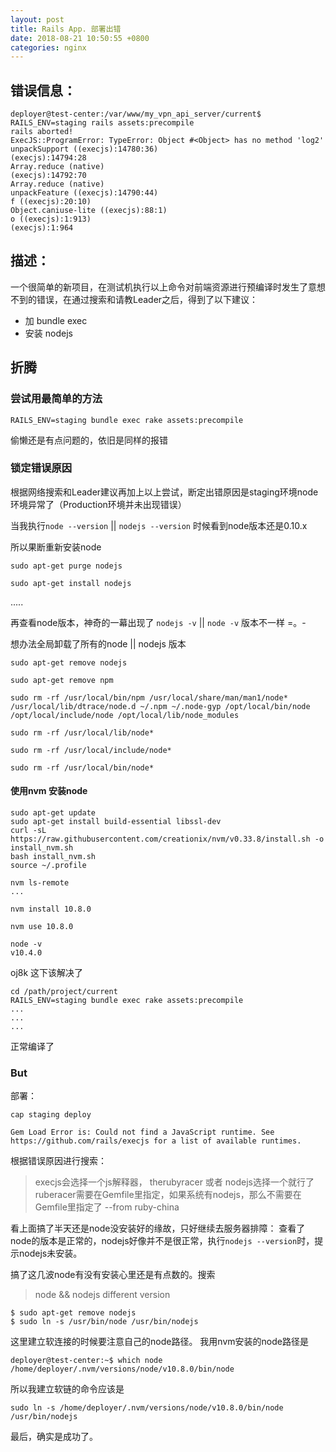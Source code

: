 ```yaml
---
layout: post
title: Rails App. 部署出错
date: 2018-08-21 10:50:55 +0800
categories: nginx
---
```


## 错误信息：

```shell
deployer@test-center:/var/www/my_vpn_api_server/current$ RAILS_ENV=staging rails assets:precompile
rails aborted!
ExecJS::ProgramError: TypeError: Object #<Object> has no method 'log2'
unpackSupport ((execjs):14780:36)
(execjs):14794:28
Array.reduce (native)
(execjs):14792:70
Array.reduce (native)
unpackFeature ((execjs):14790:44)
f ((execjs):20:10)
Object.caniuse-lite ((execjs):88:1)
o ((execjs):1:913)
(execjs):1:964
```

## 描述：
一个很简单的新项目，在测试机执行以上命令对前端资源进行预编译时发生了意想不到的错误，在通过搜索和请教Leader之后，得到了以下建议：
- 加 bundle exec
- 安装 nodejs

## 折腾

### 尝试用最简单的方法
```shell
RAILS_ENV=staging bundle exec rake assets:precompile
```
偷懒还是有点问题的，依旧是同样的报错

### 锁定错误原因
根据网络搜索和Leader建议再加上以上尝试，断定出错原因是staging环境node环境异常了（Production环境并未出现错误）


当我执行`node --version` || `nodejs --version` 时候看到node版本还是0.10.x

所以果断重新安装node

`sudo apt-get purge nodejs`

`sudo apt-get install nodejs`

.....

再查看node版本，神奇的一幕出现了
`nodejs -v` || `node -v` 版本不一样 =。-

想办法全局卸载了所有的node || nodejs 版本
```shell
sudo apt-get remove nodejs

sudo apt-get remove npm

sudo rm -rf /usr/local/bin/npm /usr/local/share/man/man1/node* /usr/local/lib/dtrace/node.d ~/.npm ~/.node-gyp /opt/local/bin/node /opt/local/include/node /opt/local/lib/node_modules 

sudo rm -rf /usr/local/lib/node*

sudo rm -rf /usr/local/include/node*

sudo rm -rf /usr/local/bin/node*

```

#### 使用nvm 安装node
```shell
sudo apt-get update
sudo apt-get install build-essential libssl-dev
curl -sL https://raw.githubusercontent.com/creationix/nvm/v0.33.8/install.sh -o install_nvm.sh
bash install_nvm.sh
source ~/.profile

nvm ls-remote
...

nvm install 10.8.0

nvm use 10.8.0

node -v
v10.4.0
```

oj8k 这下该解决了

```shell
cd /path/project/current
RAILS_ENV=staging bundle exec rake assets:precompile
...
...
...
```

正常编译了

### But

部署：
```shell
cap staging deploy

Gem Load Error is: Could not find a JavaScript runtime. See https://github.com/rails/execjs for a list of available runtimes.
```

根据错误原因进行搜索：
> execjs会选择一个js解释器， therubyracer 或者 nodejs选择一个就行了 ruberacer需要在Gemfile里指定，如果系统有nodejs，那么不需要在Gemfile里指定了 --from ruby-china

看上面搞了半天还是node没安装好的缘故，只好继续去服务器排障：
查看了node的版本是正常的，nodejs好像并不是很正常，执行`nodejs --version`时，提示nodejs未安装。

搞了这几波node有没有安装心里还是有点数的。搜索
> node && nodejs different version

```shell
$ sudo apt-get remove nodejs
$ sudo ln -s /usr/bin/node /usr/bin/nodejs
```
这里建立软连接的时候要注意自己的node路径。
我用nvm安装的node路径是
```shell
deployer@test-center:~$ which node
/home/deployer/.nvm/versions/node/v10.8.0/bin/node
```
所以我建立软链的命令应该是

`sudo ln -s /home/deployer/.nvm/versions/node/v10.8.0/bin/node /usr/bin/nodejs`

最后，确实是成功了。